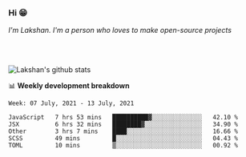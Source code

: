 ### Hi 😁

*I'm Lakshan. I'm a person who loves to make open-source projects*


<br/><br/>

![Lakshan's github stats](https://github-readme-stats.vercel.app/api?username=sandaruwan98&show_icons=true&theme=prussian )<br/>



📊 **Weekly development breakdown**
<!--START_SECTION:waka-->
```text
Week: 07 July, 2021 - 13 July, 2021

JavaScript   7 hrs 53 mins   ██████████▓░░░░░░░░░░░░░░   42.10 % 
JSX          6 hrs 32 mins   ████████▓░░░░░░░░░░░░░░░░   34.90 % 
Other        3 hrs 7 mins    ████░░░░░░░░░░░░░░░░░░░░░   16.66 % 
SCSS         49 mins         █░░░░░░░░░░░░░░░░░░░░░░░░   04.43 % 
TOML         10 mins         ▒░░░░░░░░░░░░░░░░░░░░░░░░   00.92 % 
```
<!--END_SECTION:waka-->

